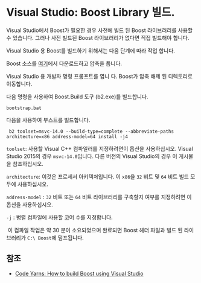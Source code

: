 # Visual Studio: Boost Library 빌드.

Visual Studio에서 Boost가 필요한 경우 사전에 빌드 된 Boost 라이브러리를 사용할 수 있습니다. 그러나 사전 빌드된 Boost 라이브러리가 없다면 직접 빌드해야 합니다.

Visual Studio 용 Boost를 빌드하기 위해서는 다음 단계에 따라 작업 합니다.

Boost 소스를 [여기](https://www.boost.org/users/download/)에서 다운로드하고 압축을 풉니다.

Visual Studio 용 개발자 명령 프롬프트를 엽니 다. Boost가 압축 해제 된 디렉토리로 이동합니다.

다음 명령을 사용하여 Boost.Build 도구 (b2.exe)를 빌드합니다.

```
bootstrap.bat
```

다음을 사용하여 부스트를 빌드합니다.

```
 b2 toolset=msvc-14.0 --build-type=complete --abbreviate-paths architecture=x86 address-model=64 install -j4
```

`toolset`: 사용할 Visual C++ 컴파일러를 지정하려면이 옵션을 사용하십시오. Visual Studio 2015의 경우 `msvc-14.0`입니다. 다른 버전의 Visual Studio의 경우 이 게시물을 참조하십시오.

`architecture`: 이것은 프로세서 아키텍처입니다. 이 `x86`을 `32` 비트 및 `64` 비트 빌드 모두에 사용하십시오.

`address-model` : `32` 비트 또는 `64` 비트 라이브러리를 구축할지 여부를 지정하려면 이 옵션을 사용하십시오.

`-j` : 병렬 컴파일에 사용할 코어 수를 지정합니다.

​    이 컴파일 작업은 약 30 분이 소요되었으며 완료되면 Boost 헤더 파일과 빌드 된 라이브러리가 `C:\ Boost`에 덤프됩니다.

## 참조

- [Code Yarns: How to build Boost using Visual Studio](https://codeyarns.com/2014/06/06/how-to-build-boost-using-visual-studio/)